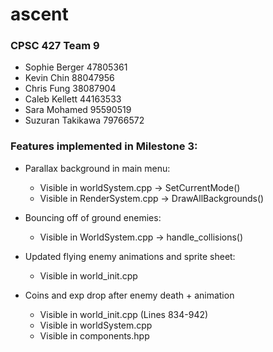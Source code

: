 # ascent

### CPSC 427 Team 9
- Sophie Berger 47805361
- Kevin Chin 88047956
- Chris Fung 38087904
- Caleb Kellett 44163533
- Sara Mohamed 95590519
- Suzuran Takikawa 79766572

### Features implemented in Milestone 3:

- Parallax background in main menu: 
	- Visible in worldSystem.cpp -> SetCurrentMode()
	- Visible in RenderSystem.cpp -> DrawAllBackgrounds()

- Bouncing off of ground enemies:
	- Visible in WorldSystem.cpp -> handle_collisions()

- Updated flying enemy animations and sprite sheet:
	- Visible in world_init.cpp

- Coins and exp drop after enemy death + animation 
	- Visible in world_init.cpp (Lines 834-942)
	- Visible in worldSystem.cpp
	- Visible in components.hpp